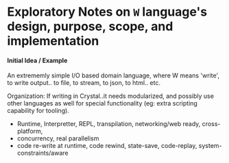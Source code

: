 # Exploratory Notes on `W` language's design, purpose, scope, and implementation

#### Initial Idea / Example

An extrememly simple I/O based domain language, where W means 'write', to write output..
to file, to stream, to json, to html.. etc.

Organization:
If writing in Crystal..it needs modularized, and possibly use other languages
as well for special functionality (eg: extra scripting capability for tooling).

- Runtime, Interpretter, REPL, transpilation, networking/web ready, cross-platform,
- concurrency, real parallelism
- code re-write at runtime, code rewind, state-save, code-replay, system-constraints/aware
































